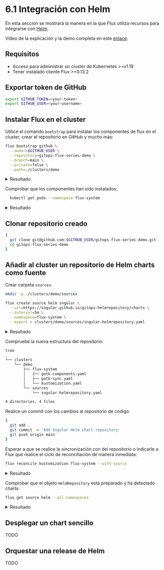 # 6.1 Integración con Helm

En esta sección se mostrará la manera en la que Flux utiliza recursos para integrarse con [Helm](https://helm.sh/).

Vídeo de la explicación y la demo completa en este [enlace](https://www.youtube.com/watch?v=wQZ01-3vXBI&list=PLuQL-CB_D1E7gRzUGlchvvmGDF1rIiWkj&index=5).

## Requisitos

* Acceso para administrar un cluster de Kubernetes >=v1.19
* Tener instalado cliente Flux >=0.13.2

## Exportar token de GitHub

```bash
export GITHUB_TOKEN=<your-token>
export GITHUB_USER=<your-username>
```

## Instalar Flux en el cluster

Utilice el comando `bootstrap` para instalar los componentes de flux en el cluster, crear el repositorio en GitHub y mucho más:

```bash
flux bootstrap github \
  --owner=$GITHUB_USER \
  --repository=gitops-flux-series-demo \
  --branch=main \
  --private=false \
  --path=./clusters/demo
```

<details>
  <summary>Resultado</summary>

  ```bash
  ► connecting to github.com
  ✔ repository "https://github.com/sngular/gitops-flux-series-demo" created
  ► cloning branch "main" from Git repository "https://github.com/sngular/gitops-flux-series-demo.git"
  ✔ cloned repository
  ► generating component manifests
  ✔ generated component manifests
  ✔ committed sync manifests to "main" ("f20fb16201be4cedc86860139c4c30a7a5569bf3")
  ► pushing component manifests to "https://github.com/sngular/gitops-flux-series-demo.git"
  ► installing components in "flux-system" namespace
  ✔ installed components
  ✔ reconciled components
  ► determining if source secret "flux-system/flux-system" exists
  ► generating source secret
  ✔ public key: ssh-rsa AAAAB3NzaC1yc2EAAAADAQABAAABAQC42KfDLo5DDDJU+KcLtT155hVQ3Gtd/IQLO2RRqshtRcnGmNebupSzea9CRi2sEzk+cNStXYpci0DWXY7joRnInMg+K/YwPYQGDfL373UNOi7pW6KqnlPmgxvqKXRHIh2/N4PWm+lG43Iq625xHKF1ITzEHPrdRULKB1uF1qHHOJFDTCJKPJrkZBrBspkJc4O/eKzloEjXuBlFwoWm/YvFo04kk3MRqKGGcOB/euxN5xeHgtq2nIS8m1qdJxHvkSA2zgVw3URYWEX+x5qz2zsM9w7Kj9TghmrquICnGkpF6Q7OcDh1MmX+1mrTjkvW//Nlua2x91y/4LVpsWAJDEHL
  ✔ configured deploy key "flux-system-main-flux-system-./clusters/demo" for "https://github.com/sngular/gitops-flux-series-demo"
  ► applying source secret "flux-system/flux-system"
  ✔ reconciled source secret
  ► generating sync manifests
  ✔ generated sync manifests
  ✔ committed sync manifests to "main" ("53202cc8bd759a3e32e6dcc8e8c9b5968c7112e2")
  ► pushing sync manifests to "https://github.com/sngular/gitops-flux-series-demo.git"
  ► applying sync manifests
  ✔ reconciled sync configuration
  ◎ waiting for Kustomization "flux-system/flux-system" to be reconciled
  ✔ Kustomization reconciled successfully
  ► confirming components are healthy
  ✔ source-controller: deployment ready
  ✔ kustomize-controller: deployment ready
  ✔ helm-controller: deployment ready
  ✔ notification-controller: deployment ready
  ✔ all components are healthy
  ```
</details>

Comprobar que los componentes han sido instalados:

```bash
  kubectl get pods --namespace flux-system
```

<details>
  <summary>Resultado</summary>

  ```
  NAME                                       READY   STATUS    RESTARTS   AGE
  source-controller-85fb864746-4x4s2         1/1     Running   0          65s
  helm-controller-85bfd4959d-lsshl           1/1     Running   0          66s
  notification-controller-5c4d48f476-qltpw   1/1     Running   0          65s
  kustomize-controller-6977b8cdd4-qq482      1/1     Running   0          66s
  ```
</details>

## Clonar repositorio creado

```bash
{
  git clone git@github.com:$GITHUB_USER/gitops-flux-series-demo.git
  cd gitops-flux-series-demo
}
```

## Añadir al cluster un repositorio de Helm charts como fuente

Crear carpeta `sources`:
```bash
mkdir -p ./clusters/demo/sources
```

```bash
flux create source helm sngular \
  --url=https://sngular.github.io/gitops-helmrepository/charts \
  --interval=5m \
  --namespace=flux-system \
  --export > clusters/demo/sources/sngular-helmrepository.yaml
```

<details>
  <summary>Resultado</summary>

  ```
  ---
  apiVersion: source.toolkit.fluxcd.io/v1beta1
  kind: HelmRepository
  metadata:
    name: sngular
    namespace: flux-system
  spec:
    interval: 5m0s
    url: https://sngular.github.io/gitops-helmrepository/charts
  ```
</details>

Compruebe la nueva estructura del repositorio:

```bash
tree
.
└── clusters
    └── demo
        ├── flux-system
        │   ├── gotk-components.yaml
        │   ├── gotk-sync.yaml
        │   └── kustomization.yaml
        └── sources
            └── sngular-helmrepository.yaml

4 directories, 4 files
```

Realice un commit con los cambios al repositorio de código:

```bash
{
  git add .
  git commit -m 'Add Sngular Helm chart repository'
  git push origin main
}
```

Esperar a que se realice la sincronización con del repositorio o indicarle a Flux que realice el ciclo de reconciliación de manera inmediata:

```bash
flux reconcile kustomization flux-system --with-source
```

<details>
  <summary>Resultado</summary>

  ```
  ► annotating GitRepository flux-system in flux-system namespace
  ✔ GitRepository annotated
  ◎ waiting for GitRepository reconciliation
  ✔ GitRepository reconciliation completed
  ✔ fetched revision main/0fe4240274ab1c54d6f8178635a63fe0d33e9685
  ► annotating Kustomization flux-system in flux-system namespace
  ✔ Kustomization annotated
  ◎ waiting for Kustomization reconciliation
  ✔ Kustomization reconciliation completed
  ✔ applied revision main/0fe4240274ab1c54d6f8178635a63fe0d33e9685
  ```
</details>

Comprobar que el objeto `HelmRepository` está preparado y ha detectado charts:

```bash
flux get source helm --all-namespaces
```

<details>
  <summary>Resultado</summary>

  ```
  NAMESPACE  	NAME   	READY	MESSAGE                                                   	REVISION                                	SUSPENDED 
  flux-system	sngular	True 	Fetched revision: 3f33f697ef0499ad9d54052b1e791c271df1dffd	3f33f697ef0499ad9d54052b1e791c271df1dffd	False    	
  ```
</details>

## Desplegar un chart sencillo

TODO

## Orquestar una release de Helm

TODO

